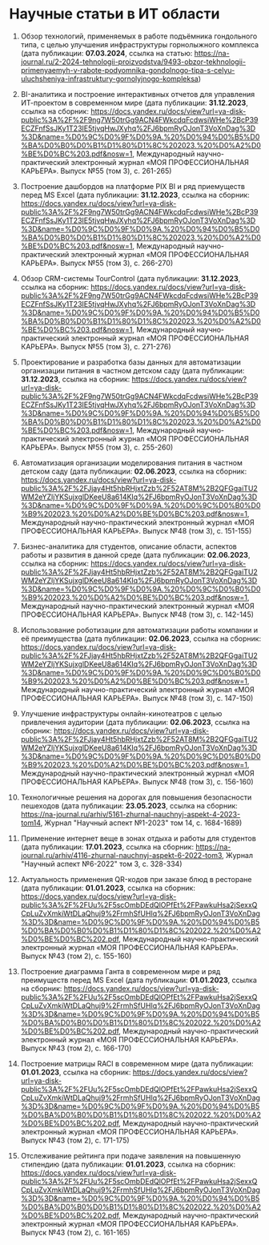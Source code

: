 # Научные статьи в ИТ области
1. Обзор технологий, применяемых в работе подъёмника гондольного типа, с целью улучшения инфраструктуры горнолыжного комплекса (дата публикации: **07.03.2024**, ссылка на статью: https://na-journal.ru/2-2024-tehnologii-proizvodstva/9493-obzor-tekhnologii-primenyaemyh-v-rabote-podyomnika-gondolnogo-tipa-s-celyu-uluchsheniya-infrastruktury-gornolyjnogo-kompleksa)

2. BI-аналитика и построение интерактивных отчетов для управления ИТ-проектом в современном мире (дата публикации: **31.12.2023**, ссылка на сборник: https://docs.yandex.ru/docs/view?url=ya-disk-public%3A%2F%2F9ng7W50trGg9ACN4FWkcdqFcdwsiWHe%2BcP39ECZFnfSsJKy1T23IE5tjvqHwJXyhq%2FJ6bpmRyOJonT3VoXnDag%3D%3D&name=%D0%9C%D0%9F%D0%9A.%20%D0%94%D0%B5%D0%BA%D0%B0%D0%B1%D1%80%D1%8C%202023.%20%D0%A2%D0%BE%D0%BC%203.pdf&nosw=1, Международный научно-практический электронный журнал «МОЯ ПРОФЕССИОНАЛЬНАЯ КАРЬЕРА». Выпуск №55 (том 3), с. 261-265)

3. Построение дашбордов на платформе PIX BI  и ряд приемуществ перед MS Excel (дата публикации: **31.12.2023**, ссылка на сборник: https://docs.yandex.ru/docs/view?url=ya-disk-public%3A%2F%2F9ng7W50trGg9ACN4FWkcdqFcdwsiWHe%2BcP39ECZFnfSsJKy1T23IE5tjvqHwJXyhq%2FJ6bpmRyOJonT3VoXnDag%3D%3D&name=%D0%9C%D0%9F%D0%9A.%20%D0%94%D0%B5%D0%BA%D0%B0%D0%B1%D1%80%D1%8C%202023.%20%D0%A2%D0%BE%D0%BC%203.pdf&nosw=1, Международный научно-практический электронный журнал «МОЯ ПРОФЕССИОНАЛЬНАЯ КАРЬЕРА». Выпуск №55 (том 3), с. 266-270)

4. Обзор CRM-системы TourControl (дата публикации: **31.12.2023**, ссылка на сборник: https://docs.yandex.ru/docs/view?url=ya-disk-public%3A%2F%2F9ng7W50trGg9ACN4FWkcdqFcdwsiWHe%2BcP39ECZFnfSsJKy1T23IE5tjvqHwJXyhq%2FJ6bpmRyOJonT3VoXnDag%3D%3D&name=%D0%9C%D0%9F%D0%9A.%20%D0%94%D0%B5%D0%BA%D0%B0%D0%B1%D1%80%D1%8C%202023.%20%D0%A2%D0%BE%D0%BC%203.pdf&nosw=1, Международный научно-практический электронный журнал «МОЯ ПРОФЕССИОНАЛЬНАЯ КАРЬЕРА». Выпуск №55 (том 3), с. 271-276)

5. Проектирование и разработка базы данных для автоматизации организации питания в частном детском саду (дата публикации: **31.12.2023**, ссылка на сборник: https://docs.yandex.ru/docs/view?url=ya-disk-public%3A%2F%2F9ng7W50trGg9ACN4FWkcdqFcdwsiWHe%2BcP39ECZFnfSsJKy1T23IE5tjvqHwJXyhq%2FJ6bpmRyOJonT3VoXnDag%3D%3D&name=%D0%9C%D0%9F%D0%9A.%20%D0%94%D0%B5%D0%BA%D0%B0%D0%B1%D1%80%D1%8C%202023.%20%D0%A2%D0%BE%D0%BC%203.pdf&nosw=1, Международный научно-практический электронный журнал «МОЯ ПРОФЕССИОНАЛЬНАЯ КАРЬЕРА». Выпуск №55 (том 3), с. 255-260)

6. Автоматизация организации моделирования питания в частном детском саду (дата публикации: **02.06.2023**, ссылка на сборник: https://docs.yandex.ru/docs/view?url=ya-disk-public%3A%2F%2FJjay4Ht5hbRHjxtZzb%2F52AT8M%2B2QFGgaiTU2WM2eYZljYKSujxglDKeeU8a614KIq%2FJ6bpmRyOJonT3VoXnDag%3D%3D&name=%D0%9C%D0%9F%D0%9A.%20%D0%9C%D0%B0%D0%B9%202023.%20%D0%A2%D0%BE%D0%BC%203.pdf&nosw=1, Международный научно-практический электронный журнал «МОЯ ПРОФЕССИОНАЛЬНАЯ КАРЬЕРА». Выпуск №48 (том 3), с. 151-155)

7. Бизнес-аналитика для студентов, описание области, аспектов работы и развития в данной среде (дата публикации: **02.06.2023**, ссылка на сборник: https://docs.yandex.ru/docs/view?url=ya-disk-public%3A%2F%2FJjay4Ht5hbRHjxtZzb%2F52AT8M%2B2QFGgaiTU2WM2eYZljYKSujxglDKeeU8a614KIq%2FJ6bpmRyOJonT3VoXnDag%3D%3D&name=%D0%9C%D0%9F%D0%9A.%20%D0%9C%D0%B0%D0%B9%202023.%20%D0%A2%D0%BE%D0%BC%203.pdf&nosw=1, Международный научно-практический электронный журнал «МОЯ ПРОФЕССИОНАЛЬНАЯ КАРЬЕРА». Выпуск №48 (том 3), с. 142-145)

8. Использование роботизации для автоматизации работы компании и её преимущества (дата публикации: **02.06.2023**, ссылка на сборник: https://docs.yandex.ru/docs/view?url=ya-disk-public%3A%2F%2FJjay4Ht5hbRHjxtZzb%2F52AT8M%2B2QFGgaiTU2WM2eYZljYKSujxglDKeeU8a614KIq%2FJ6bpmRyOJonT3VoXnDag%3D%3D&name=%D0%9C%D0%9F%D0%9A.%20%D0%9C%D0%B0%D0%B9%202023.%20%D0%A2%D0%BE%D0%BC%203.pdf&nosw=1, Международный научно-практический электронный журнал «МОЯ ПРОФЕССИОНАЛЬНАЯ КАРЬЕРА». Выпуск №48 (том 3), с. 147-150)

9. Улучшение инфраструктуры онлайн-кинотеатров с целью привлечения аудитории (дата публикации: **02.06.2023**, ссылка на сборник: https://docs.yandex.ru/docs/view?url=ya-disk-public%3A%2F%2FJjay4Ht5hbRHjxtZzb%2F52AT8M%2B2QFGgaiTU2WM2eYZljYKSujxglDKeeU8a614KIq%2FJ6bpmRyOJonT3VoXnDag%3D%3D&name=%D0%9C%D0%9F%D0%9A.%20%D0%9C%D0%B0%D0%B9%202023.%20%D0%A2%D0%BE%D0%BC%203.pdf&nosw=1, Международный научно-практический электронный журнал «МОЯ ПРОФЕССИОНАЛЬНАЯ КАРЬЕРА». Выпуск №48 (том 3), с. 156-160)

10. Технологичные решения на дорогах для повышения безопасности пешеходов (дата публикации: **23.05.2023**, ссылка на сборник: https://na-journal.ru/arhiv/5161-zhurnal-nauchnyj-aspekt-4-2023-tom14, Журнал "Научный аспект №1-2023" том 14, с. 1684-1689)

11. Применение интернет веще в зонах отдыха и работы для студентов (дата публикации: **17.01.2023**, ссылка на сборник: https://na-journal.ru/arhiv/4116-zhurnal-nauchnyj-aspekt-6-2022-tom3, Журнал "Научный аспект №6-2022" том 3, с. 328-334)

12. Актуальность применения QR-кодов при заказе блюд в ресторане (дата публикации: **01.01.2023**, ссылка на сборник: https://docs.yandex.ru/docs/view?url=ya-disk-public%3A%2F%2FUu%2F5scOmbDEdQlOPfEt%2FPawkuHsa2jSexxQCpLuZvXmkiWtDLaQhuj9%2FrmhSfUHIq%2FJ6bpmRyOJonT3VoXnDag%3D%3D&name=%D0%9C%D0%9F%D0%9A.%20%D0%94%D0%B5%D0%BA%D0%B0%D0%B1%D1%80%D1%8C%202022.%20%D0%A2%D0%BE%D0%BC%202.pdf, Международный научно-практический электронный журнал «МОЯ ПРОФЕССИОНАЛЬНАЯ КАРЬЕРА». Выпуск №43 (том 2), с. 155-160)

13. Построение диаграмма Ганта в современном мире и ряд преимуществ перед MS Excel (дата публикации: **01.01.2023**, ссылка на сборник: https://docs.yandex.ru/docs/view?url=ya-disk-public%3A%2F%2FUu%2F5scOmbDEdQlOPfEt%2FPawkuHsa2jSexxQCpLuZvXmkiWtDLaQhuj9%2FrmhSfUHIq%2FJ6bpmRyOJonT3VoXnDag%3D%3D&name=%D0%9C%D0%9F%D0%9A.%20%D0%94%D0%B5%D0%BA%D0%B0%D0%B1%D1%80%D1%8C%202022.%20%D0%A2%D0%BE%D0%BC%202.pdf, Международный научно-практический электронный журнал «МОЯ ПРОФЕССИОНАЛЬНАЯ КАРЬЕРА». Выпуск №43 (том 2), с. 166-170)

14. Построение матрицы RACI в современном мире (дата публикации: **01.01.2023**, ссылка на сборник: https://docs.yandex.ru/docs/view?url=ya-disk-public%3A%2F%2FUu%2F5scOmbDEdQlOPfEt%2FPawkuHsa2jSexxQCpLuZvXmkiWtDLaQhuj9%2FrmhSfUHIq%2FJ6bpmRyOJonT3VoXnDag%3D%3D&name=%D0%9C%D0%9F%D0%9A.%20%D0%94%D0%B5%D0%BA%D0%B0%D0%B1%D1%80%D1%8C%202022.%20%D0%A2%D0%BE%D0%BC%202.pdf, Международный научно-практический электронный журнал «МОЯ ПРОФЕССИОНАЛЬНАЯ КАРЬЕРА». Выпуск №43 (том 2), с. 171-175)

15. Отслеживание рейтинга при подаче заявления на повышенную стипендию (дата публикации: **01.01.2023**, ссылка на сборник: https://docs.yandex.ru/docs/view?url=ya-disk-public%3A%2F%2FUu%2F5scOmbDEdQlOPfEt%2FPawkuHsa2jSexxQCpLuZvXmkiWtDLaQhuj9%2FrmhSfUHIq%2FJ6bpmRyOJonT3VoXnDag%3D%3D&name=%D0%9C%D0%9F%D0%9A.%20%D0%94%D0%B5%D0%BA%D0%B0%D0%B1%D1%80%D1%8C%202022.%20%D0%A2%D0%BE%D0%BC%202.pdf, Международный научно-практический электронный журнал «МОЯ ПРОФЕССИОНАЛЬНАЯ КАРЬЕРА». Выпуск №43 (том 2), с. 161-165)
